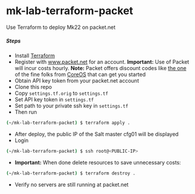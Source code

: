 # mk-lab-terraform-packet
Use Terraform to deploy Mk22 on packet.net

##### Steps

- Install [Terraform](https://www.terraform.io/downloads.html)
- Register with www.packet.net for an account. **Important:** Use of Packet will incur costs hourly. **Note:** Packet offers discount codes like [the one](https://www.packet.net/promo/coreos/) of the fine folks from [CoreOS](https://coreos.com/) that can get you started
- Obtain API key token from your packet.net account
- Clone this repo
- Copy ```settings.tf.orig``` to ```settings.tf```
- Set API key token in ```settings.tf```
- Set path to your private ssh key in ```settings.tf```
- Then run
```bash
(~/mk-lab-terraform-packet) $ terraform apply .
```
- After deploy, the public IP of the Salt master cfg01 will be displayed
- Login
```bash
(~/mk-lab-terraform-packet) $ ssh root@<PUBLIC-IP>
```
- **Important:** When done delete resources to save unnecessary costs:
```bash
(~/mk-lab-terraform-packet) $ terraform destroy .
```
- Verify no servers are still running at packet.net

